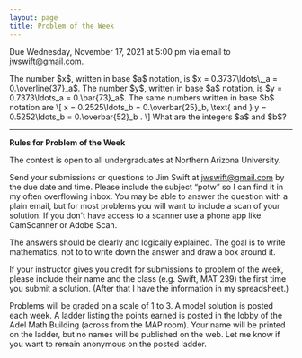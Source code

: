```yaml
---
layout: page
title: Problem of the Week
---
```


Due Wednesday, November 17, 2021 at 5:00 pm via email to 
<a href="mailto:jwswift@gmail.com?subject=potw" target="_blank">jwswift@gmail.com</a>.
<p>
The number $x$, written in base $a$ notation, is $x = 0.3737\ldots\,_a = 0.\overline{37}_a$.
The number $y$, written in base $a$ notation, is $y = 0.7373\ldots_a = 0.\bar{73}_a$.
The same numbers written in base $b$ notation are
\[
x = 0.2525\ldots_b = 0.\overbar{25}_b, \text{ and } y = 0.5252\ldots_b = 0.\overbar{52}_b .
\]
What are the integers $a$ and $b$?
<p>
<!--
<center>
<img src = "https://naumathstat.github.io/problem-of-the-week/files/images/2021-11-03-init.png" 
style="width:360px;height:42">
</center>
Here is the final position (the goal).
<center>
<img src = "https://naumathstat.github.io/problem-of-the-week/files/images/2021-11-03-final.png" 
style="width:360px;height:42">
</center>
-->
<hr>
<b>Rules for Problem of the Week</b>
<p>
The contest is open to all undergraduates at Northern Arizona University.
<p>
Send your submissions or questions to Jim Swift at
<a href="mailto:jwswift@gmail.com?subject=potw" target="_blank">jwswift@gmail.com</a> by the due date and time.
Please include the subject &ldquo;potw&rdquo; so I can find it in my often overflowing inbox.
You may be able to answer the question with a plain email, but for most problems you will want to 
include a scan of your solution.  If you don't have access to a scanner use a phone app like
CamScanner or Adobe Scan.
<p>The answers should be clearly and logically explained.  The goal is to write mathematics, not to
 to write down the answer and draw a box around it.
<p>
	If your instructor gives you credit for submissions to problem of the week, please include their name
	and the class  (e.g. Swift, MAT 239) the first time you submit a solution.  
(After that I have the information in my spreadsheet.)
</p><p>
	Problems will be graded on a scale of 1 to 3.  A model solution is posted each week.
	A ladder listing the points earned is posted in the lobby of the Adel Math Building 
	(across from the MAP room).  Your name will be printed on the ladder, but no names will be published on the web.
	Let me know if you want to remain anonymous on the posted ladder.
</p>
